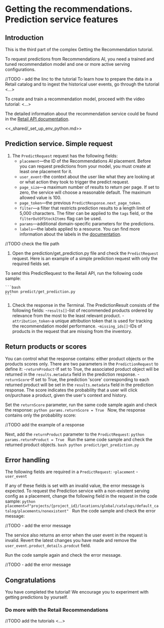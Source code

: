 <walkthrough-metadata>
  <meta name="title" content="Getting The Recommendations. Prediction Service" />
  <meta name="description" content="Prediction service features" />
  <meta name="component_id" content="593554" />
  <meta name="short_id" content="true" />
</walkthrough-metadata>

# Getting the recommendations. Prediction service features

## Introduction

This is the third part of the complex Getting the Recommendation tutorial.

To request predictions from Recommendations AI, you need a trained and tuned recommendation model and one or more active serving configurations.

//TODO - add the linc to the tutorial
To learn how to prepare the data in a Retail catalog and to ingest the historical user events, go through the tutorial <...>

To create and train a recommendation model, proceed with the video tutorial: <...>

The detailed information about the recommendation service could be found in the [Retail API documentation](https://cloud.google.com/retail/docs/predict#recommendations-predict-java).

<walkthrough-tutorial-duration duration="10"></walkthrough-tutorial-duration>

<<_shared/_set_up_env_python.md>>

## Prediction service. Simple request

1. The `PredictRequest` request has the following fields:
    - `placement`—the ID of the Recommendations AI placement. Before you can request predictions from your model, you must create at least one placement for it.
    - `user_event`-the context about the user like what they are looking at or what action they took to trigger the predict request.
    - `page_size`—a maximum number of results to return per page. If set to zero, the service will choose a reasonable default. The maximum allowed value is 100.
    - `page_token`—the previous `PredictResponse.next_page_token`.
    - `filter`—a filter that restricts prediction results to a length limit of 5,000 characters. The filter can be applied to the `tags` field, or the `filterOutOfStockItems` flag can be used.
    - `params`—additional domain-specific parameters for the predictions.
    - `labels`—the labels applied to a resource. You can find more information about the labels in the [documentation](https://cloud.google.com/resource-manager/docs/creating-managing-labels#requirements).
   
//TODO check the file path
1. Open the <walkthrough-editor-select-regex filePath="cloudshell_open/python-retail/samples/interactive-tutorials/prediction/get_prediction.py" regex="# get prodciction request">prediction/get_prediction.py</walkthrough-editor-select-regex> file and check the `PredictRequest` request.
Here is an example of a simple prediction request with only the required fields set.
   
To send this PredictRequest to the Retail API, run the following code sample:

    ```bash
    python predict/get_prediction.py
    ```

1. Check the response in the Terminal. The PredictionResult consists of the following fields:
   -`results[]`-list of recommended products ordered by relevance from the most to the least relevant product.
   -`attribution_token`-a unique attribution token that is used for tracking the recommendation model performance.
   -`missing_ids[]`-IDs of products in the request that are missing from the inventory.
   
## Return products or scores

You can control what the response contains: either product objects or the products scores only. There are two parameters in the `PredictionRequest` to define it:
    -`returnProduct`-If set to True, the associated product object will be returned in the `results.metadata` field in the prediction response.
    -`returnScore`-If set to True, the prediction 'score' corresponding to each returned product will be set in the `results.metadata` field in the prediction response. 
                    The score indicates the probability that a user will click on/purchase a product, given the user's context and history.

Set the `returnScore` parameter, run the same code sample again and check the response:
    ```python
    params.returnScore = True
    ```
Now, the response contains only the probability score:

//TODO add the example of a response

Next, add the `returnProduct` parameter to the `ProdictRequest`:
    ```python
    params.returnProduct = True
    ```
Run the same code sample and check the returned product objects.
    ```bash
    python predict/get_prediction.py
    ```
## Error handling

The following fields are required in a `PredictRequest`:
    -`placement`
    -`user_event`

If any of these fields is set with an invalid value, the error message is expected. 
To request the Prediction service with a non-existent serving config as a placement, change the following field in the request in the code sample:
    ```python
    placement=f"projects/{project_id}/locations/global/catalogs/default_catalog/placements/nonexistent"
    ```
Run the code sample and check the error message:

//TODO - add the error message

The service also returns an error when the user event in the request is invalid.
Revert the latest changes you have made and remove the `user_event.product_details.prodcut` field.

Run the code sample again and check the error message.

//TODO - add the error message

## Congratulations

<walkthrough-conclusion-trophy></walkthrough-conclusion-trophy>

You have completed the tutorial! We encourage you to experiment with getting predictions by yourself.

<walkthrough-inline-feedback></walkthrough-inline-feedback>

### Do more with the Retail Recommendations
//TODO add the tutorials
<walkthrough-tutorial-card tutorialid="retail__retail_api_v2_<...>" icon="LOGO_PYTHON" title="<...>" keepPrevious=true>
<...></walkthrough-tutorial-card>

